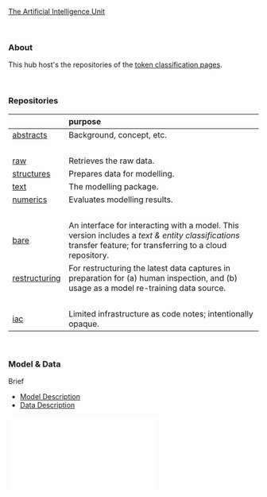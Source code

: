 [The Artificial Intelligence Unit](https://github.com/theartificialintelligenceunit)

<br>

### About
This hub host's the repositories of the [token classification pages](https://theartificialintelligenceunit.github.io/intelligence/html/c-dispatches-introduction.html).

<br>

### Repositories

| &nbsp;                                                                                 | purpose                                                                                                                                                      |
|:---------------------------------------------------------------------------------------|:-------------------------------------------------------------------------------------------------------------------------------------------------------------|
| <a href="https://github.com/membranes/abstracts" target="_blank">abstracts</a>         | Background, concept, etc.                                                                                                                                    |
| &nbsp;                                                                                 | &nbsp;                                                                                                                                                       |
| <a href="https://github.com/membranes/raw" target="_blank">raw</a>                     | Retrieves the raw data.                                                                                                                                      |
| <a href="https://github.com/membranes/structures" target="_blank">structures</a>       | Prepares data for modelling.                                                                                                                                 |
| <a href="https://github.com/membranes/text" target="_blank">text</a>                   | The modelling package.                                                                                                                                       |
| <a href="https://github.com/membranes/numerics" target="_blank">numerics</a>           | Evaluates modelling results.                                                                                                                                 |
| &nbsp;                                                                                 | &nbsp;                                                                                                                                                       |
| <a href="https://github.com/membranes/bare" target="_blank">bare</a>                   | An interface for interacting with a model. This version includes a _text & entity classifications_ transfer feature; for transferring to a cloud repository. |
| <a href="https://github.com/membranes/restructuring" target="_blank">restructuring</a> | For restructuring the latest data captures in preparation for (a) human inspection, and (b) usage as a model re-training data source.                        |
| &nbsp;                                                                                 | &nbsp;                                                                                                                                                       |
| <a href="https://github.com/membranes/iac" target="_blank">iac</a>                     | Limited infrastructure as code notes; intentionally opaque.                                                                                                  |


<br>

### Model & Data

Brief

* [Model Description](https://theartificialintelligenceunit.github.io/intelligence/html/c-dispatches-model-desc.html)
* [Data Description](https://theartificialintelligenceunit.github.io/intelligence/html/c-dispatches-data-desc.html)

<iframe src="sketch.html" frameborder="0"></iframe>

<br>
<br>

<br>
<br>

<br>
<br>

<br>
<br>